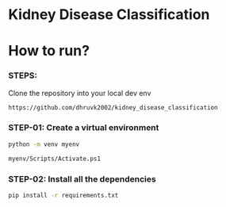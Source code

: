 # Kidney Disease Classification

# How to run?
### STEPS:

Clone the repository into your local dev env

```bash
https://github.com/dhruvk2002/kidney_disease_classification 
``` 
### STEP-01: Create a virtual environment
```bash
python -m venv myenv
```
```bash
myenv/Scripts/Activate.ps1
```

### STEP-02: Install all the dependencies
```bash
pip install -r requirements.txt
```
